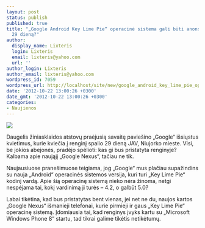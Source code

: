 ```yaml
---
layout: post
status: publish
published: true
title: "„Google Android Key Lime Pie“ operacinė sistema gali būti anonsuota spalio
  29 dieną?"
author:
  display_name: Lixteris
  login: Lixteris
  email: lixteris@yahoo.com
  url: ''
author_login: Lixteris
author_email: lixteris@yahoo.com
wordpress_id: 7059
wordpress_url: http://localhost/site/new/google_android_key_lime_pie_operacine_sistema_gali_buti_anonsuota_spalio_29_diena/
date: '2012-10-22 13:00:26 +0300'
date_gmt: '2012-10-22 13:00:26 +0300'
categories:
- Naujienos
---
```

<p><div class="imgright"><img src="http://technews.lt/upload/Key-Lime-Pie-Android.jpg"  /></div></p>
<p>
	Daugelis žiniasklaidos atstovų praėjusią savaitę pavie&scaron;ino &bdquo;Google&ldquo; i&scaron;siųstus kvietimus, kurie kviečia į renginį spalio 29 dieną JAV, Niujorko mieste. Visi, be jokios abejonės, pradėjo spėlioti: kas gi bus pristatyta renginyje? Kalbama apie naująjį &bdquo;Google Nexus&ldquo;, tačiau ne tik.</p>
<p>
	Naujausiuose prane&scaron;imuose teigiama, jog &bdquo;Google&ldquo; mus plačiau supažindins su nauja &bdquo;Android&ldquo; operacinės sistemos versija, kuri turi &bdquo;Key Lime Pie&ldquo; kodinį vardą. Apie &scaron;ią operacinę sistemą nieko nėra žinoma, netgi nespėjama tai, kokį vardinimą ji turės &ndash; 4.2, o galbūt 5.0?</p>
<p>
	Labai tikėtina, kad bus pristatytas bent vienas, jei net ne du, naujos kartos &bdquo;Google Nexus&ldquo; i&scaron;manieji telefonai, kurie pirmieji ir gaus &bdquo;Key Lime Pie&ldquo; operacinę sistemą. Įdomiausia tai, kad renginys įvyks kartu su &bdquo;Microsoft Windows Phone 8&ldquo; startu, tad tikrai galime tikėtis netikėtumų.</p>
